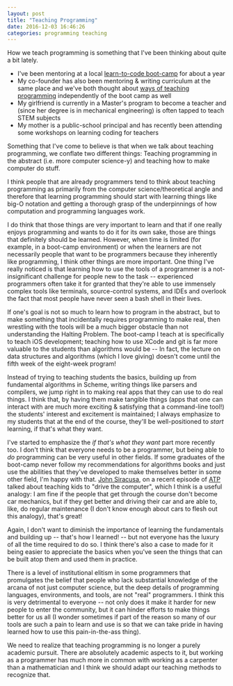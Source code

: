 ```yaml
---
layout: post
title: "Teaching Programming"
date: 2016-12-03 16:46:26
categories: programming teaching
---
```


How we teach programming is something that I've been thinking about quite a bit lately.

  - I've been mentoring at a local [learn-to-code boot-camp][lighthouse] for about a year
  - My co-founder has also been mentoring & writing curriculum at the same place and we've both thought about [ways of teaching programming][cognitory] independently of the boot camp as well
  - My girlfriend is currently in a Master's program to become a teacher and (since her degree is in mechanical engineering) is often tapped to teach STEM subjects
  - My mother is a public-school principal and has recently been attending some workshops on learning coding for teachers

Something that I've come to believe is that when we talk about teaching programming, we conflate two different things:
Teaching programming in the abstract (i.e. more computer science-y) and teaching how to make computer do stuff.

I think people that are already programmers tend to think about teaching programming as primarily from the computer science/theoretical angle and therefore that learning programming should start with learning things like big-O notation and getting a thorough grasp of the underpinnings of how computation and programming languages work.

 I do think that those things are very important to learn and that if one really enjoys programming and wants to do it for its own sake, those are things that definitely should be learned.
However, when time is limited (for example, in a boot-camp environment) or when the learners are not necessarily people that want to be programmers because they inherently like programming, I think other things are more important.
One thing I've really noticed is that learning how to use the tools of a programmer is a not-insignificant challenge for people new to the task -- experienced programmers often take it for granted that they're able to use immensely complex tools like terminals, source-control systems, and IDEs and overlook the fact that most people have never seen a bash shell in their lives.

If one's goal is not so much to learn how to program in the abstract, but to make something that incidentally requires programming to make real, then wrestling with the tools will be a much bigger obstacle than not understanding the Halting Problem.
The boot-camp I teach at is specifically to teach iOS development; teaching how to use XCode and git is far more valuable to the students than algorithms would be -- In fact, the lecture on data structures and algorithms (which I love giving) doesn't come until the fifth week of the eight-week program!

Instead of trying to teaching students the basics, building up from fundamental algorithms in Scheme, writing things like parsers and compilers, we jump right in to making real apps that they can use to do real things.
I think that, by having them make tangible things (apps that one can interact with are much more exciting & satisfying that a command-line tool!) the students' interest and excitement is maintained; I always emphasize to my students that at the end of the course, they'll be well-positioned to *start* learning, if that's what they want.

I've started to emphasize the *if that's what they want* part more recently too.
I don't think that everyone needs to be a programmer, but being able to *do* programming can be very useful in other fields.
If some graduates of the boot-camp never follow my recommendations for algorithms books and just use the abilities that they've developed to make themselves better in some other field, I'm happy with that.
[John Siracusa][hypercritical], on a recent episode of [ATP][] talked about teaching kids to "drive the computer", which I think is a useful analogy:
I am fine if the people that get through the course don't become car mechanics, but if they get better and driving their car and are able to, like, do regular maintenance (I don't know enough about cars to flesh out this analogy), that's great!

Again, I don't want to diminish the importance of learning the fundamentals and building up -- that's how I learned! -- but not everyone has the luxury of all the time required to do so.
I think there's also a case to made for it being easier to appreciate the basics when you've seen the things that can be built atop them and used them in practice.

There is a level of institutional elitism in some programmers that promulgates the belief that people who lack substantial knowledge of the arcana of not just computer science, but the deep details of programming languages, environments, and tools, are not "real" programmers.
I think this is very detrimental to everyone -- not only does it make it harder for new people to enter the community, but it can hinder efforts to make things better for us all
(I wonder sometimes if part of the reason so many of our tools are such a pain to learn and use is so that we can take pride in having learned how to use this pain-in-the-ass thing).

We need to realize that teaching programming is no longer a purely academic pursuit.
There are absolutely academic aspects to it, but working as a programmer has much more in common with working as a carpenter than a mathematician and I think we should adapt our teaching methods to recognize that.

  [lighthouse]: https://www.lighthouselabs.ca/
  [cognitory]: https://github.com/cognitory
  [hypercritical]: http://hypercritical.co/
  [ATP]: http://atp.fm
